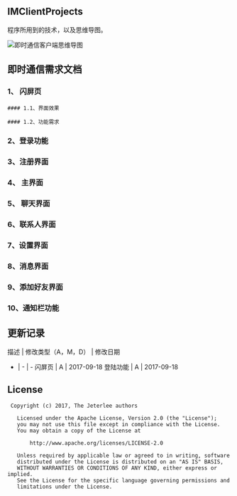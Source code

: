 ## IMClientProjects

程序所用到的技术，以及思维导图。

![即时通信客户端思维导图](https://i.imgur.com/jOQSnru.png)


## 即时通信需求文档

### 1、 闪屏页

    #### 1.1、界面效果

    #### 1.2、功能需求

### 2、登录功能

### 3、注册界面

### 4、 主界面

### 5、 聊天界面

### 6、联系人界面

### 7、设置界面

### 8、消息界面

### 9、添加好友界面

### 10、通知栏功能


## 更新记录

描述  |  修改类型（A，M，D）  |  修改日期
-  |  -  |  -
闪屏页  |  A  |  2017-09-18
登陆功能  |  A  |  2017-09-18 


## License

```
 Copyright (c) 2017, The Jeterlee authors 

   Licensed under the Apache License, Version 2.0 (the "License");
   you may not use this file except in compliance with the License.
   You may obtain a copy of the License at

       http://www.apache.org/licenses/LICENSE-2.0

   Unless required by applicable law or agreed to in writing, software
   distributed under the License is distributed on an "AS IS" BASIS,
   WITHOUT WARRANTIES OR CONDITIONS OF ANY KIND, either express or implied.
   See the License for the specific language governing permissions and
   limitations under the License.
```
